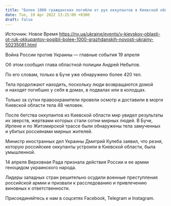 ```yaml
---
title: "Более 1000 гражданских погибли от рук оккупантов в Киевской области — полиция"
date: Tue, 19 Apr 2022 13:25:00 +0300
draft: false
---
```

Источник: Новое Время https://nv.ua/ukraine/events/v-kievskoy-oblasti-ot-ruk-okkupantov-pogibli-bolee-1000-grazhdanskih-novosti-ukrainy-50235081.html


Война России против Украины — главные события 19 апреля

 Об этом сообщил глава областной полиции Андрей Небытов.

По его словам, только в Буче уже обнаружено более 420 тел.

Тела продолжают находить, поскольку люди возвращаются домой и находят погибших у себя в домах, в подвалах или в колодцах.

Только за сутки правоохранители провели осмотр и доставили в морги Киевской области тела 48 человек.

После бегства оккупантов из Киевской области мир увидел результаты их зверств, жертвами которых стали сотни мирных людей. В Буче, Ирпене и по Житомирской трассе были обнаружены тела замученных и убитых россиянами мирных жителей.

Министр иностранных дел Украины Дмитрий Кулеба заявил, что резня, которую российские оккупанты устроили в Киевской области, была умышленной.

14 апреля Верховная Рада признала действия России и ее армии геноцидом украинского народа.

Лидеры западных стран решительно осудили военные преступления российской армии и призвали к расследованию и привлечению виновных к ответственности.

Присоединяйтесь к нам в соцсетях Facebook, Telegram и Instagram.
